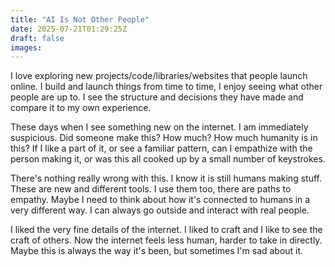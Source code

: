 ```yaml
---
title: "AI Is Not Other People"
date: 2025-07-21T01:29:25Z
draft: false
images:
---
```


I love exploring new projects/code/libraries/websites that people launch online.
I build and launch things from time to time, I enjoy seeing what other people
are up to. I see the structure and decisions they have made and compare it to my
own experience.

These days when I see something new on the internet. I am immediately
suspicious. Did someone make this? How much? How much humanity is in this? If I
like a part of it, or see a familiar pattern, can I empathize with the person
making it, or was this all cooked up by a small number of keystrokes.

There's nothing really wrong with this. I know it is still humans making stuff.
These are new and different tools. I use them too, there are paths to empathy.
Maybe I need to think about how it's connected to humans in a very different
way. I can always go outside and interact with real people.

I liked the very fine details of the internet. I liked to craft and I like to
see the craft of others. Now the internet feels less human, harder to take in
directly. Maybe this is always the way it's been, but sometimes I'm sad about
it.
